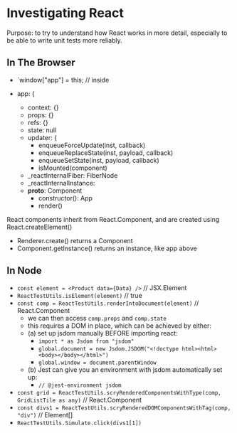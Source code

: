 
# Investigating React

Purpose: to try to understand how React works in more detail, especially to be able
to write unit tests more reliably.

## In The Browser

* `window["app"] = this; // inside <App />

* app: {
  * context: {}
  * props: {}
  * refs: {}
  * state: null
  * updater: {
    * enqueueForceUpdate(inst, callback)
    * enqueueReplaceState(inst, payload, callback)
    * enqueueSetState(inst, payload, callback)
    * isMounted(component)
  * _reactInternalFiber: FiberNode
  * _reactInternalInstance:
  * __proto__: Component
    * constructor(): App
    * render()

React components inherit from React.Component, and are created using React.createElement()


* Renderer.create() returns a Component
* Component.getInstance() returns an instance, like app above



## In Node

* `const element = <Product data={Data} />` // JSX.Element
* `ReactTestUtils.isElement(element)` // true
* `const comp = ReactTestUtils.renderIntoDocument(element)` // React.Component
  * we can then access `comp.props` and `comp.state`
  * this requires a DOM in place, which can be achieved by either:
  * (a) set up jsdom manually BEFORE importing react:
    * `import * as Jsdom from "jsdom"`
    * `global.document = new Jsdom.JSDOM("<!doctype html><html><body></body></html>")`
    * `global.window = document.parentWindow`
  * (b) Jest can give you an environment with jsdom automatically set up:
    * `// @jest-environment jsdom`
* `const grid = ReactTestUtils.scryRenderedComponentsWithType(comp, GridListTile as any)` // React.Component
* `const divs1 = ReactTestUtils.scryRenderedDOMComponentsWithTag(comp, "div")` // Element[]
* `ReactTestUtils.Simulate.click(divs1[1])`
